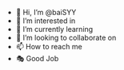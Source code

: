 - 👋 Hi, I’m @baiSYY
- 👀 I’m interested in
- 🌱 I’m currently learning
- 💞️ I’m looking to collaborate on
- 📫 How to reach me
- 🎭 Good Job

<!---
baiSYY/baiSYY is a ✨ special ✨ repository because its `README.md` (this file) appears on your GitHub profile.
You can click the Preview link to take a look at your changes.
--->
